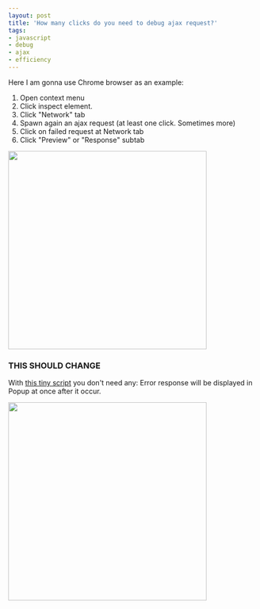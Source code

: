 ```yaml
---
layout: post
title: 'How many clicks do you need to debug ajax request?'
tags: 
- javascript
- debug
- ajax
- efficiency
---
```



Here I am gonna use Chrome browser as an example:

1. Open context menu
2. Click inspect element.
3. Click "Network" tab
4. Spawn again an ajax request (at least one click. Sometimes more)
5. Click on failed request at Network tab
6. Click "Preview" or "Response" subtab

<!--more-->

<a href="http://i.imm.io/skBN.png">
  <img width="400px" src="http://i.imm.io/skBN.png"/>
</a>

### THIS SHOULD CHANGE

With [this tiny script](https://github.com/bogdan/jquery-ajax-debug) you don't need any:
Error response will be displayed in Popup at once after it occur.

<a href="http://i.imm.io/skDh.png">
  <img width="400px" src="http://i.imm.io/skDh.png"/>
</a>




